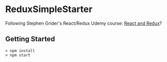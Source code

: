 # ReduxSimpleStarter

Following Stephen Grider's React/Redux Udemy course: [React and Redux](https://www.udemy.com/react-redux/)?

## Getting Started

```
> npm install
> npm start
```

